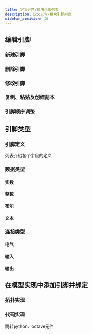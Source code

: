```yaml
---
title: 定义元件/模块引脚列表
description: 定义元件/模块引脚列表
sidebar_position: 20
---
```


## 编辑引脚

### 新建引脚

### 删除引脚

### 修改引脚

### 复制、粘贴及创建副本

### 引脚顺序调整

## 引脚类型

### 引脚定义
列表介绍各个字段的定义

### 数据类型

#### 实数

#### 整数

#### 布尔

#### 文本

### 连接类型

#### 电气

#### 输入

#### 输出

## 在模型实现中添加引脚并绑定

### 拓扑实现

### 代码实现

跳转python、octave元件

